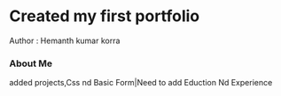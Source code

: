 # Created my first portfolio
Author : Hemanth kumar korra
<br/>
<h3> About Me </h3>
<p>added projects,Css nd  Basic Form|Need to add  Eduction Nd Experience</p>

